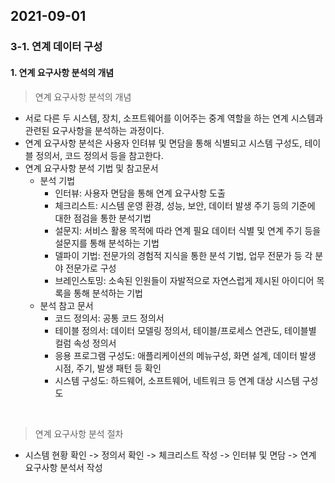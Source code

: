 ## 2021-09-01

### 3-1. 연계 데이터 구성

#### 1. 연계 요구사항 분석의 개념

> 연계 요구사항 분석의 개념

* 서로 다른 두 시스템, 장치, 소프트웨어를 이어주는 중계 역할을 하는 연계 시스템과 관련된 요구사항을 분석하는 과정이다.
* 연계 요구사항 분석은 사용자 인텨뷰 및 면담을 통해 식별되고 시스템 구성도, 테이블 정의서, 코드 정의서 등을 참고한다.
* 연계 요구사항 분석 기법 및 참고문서
  * 분석 기법
    * 인터뷰: 사용자 면담을 통해 연계 요구사항 도출
    * 체크리스트: 시스템 운영 환경, 성능, 보안, 데이터 발생 주기 등의 기준에 대한 점검을 통한 분석기법
    * 설문지: 서비스 활용 목적에 따라 연계 필요 데이터 식별 및 연계 주기 등을 설문지를 통해 분석하는 기법
    * 델파이 기법: 전문가의 경험적 지식을 통한 분석 기법, 업무 전문가 등 각 분야 전문가로 구성
    * 브레인스토밍: 소속된 인원들이 자발적으로 자연스럽게 제시된 아이디어 목록을 통해 분석하는 기법
  * 분석 참고 문서
    * 코드 정의서: 공통 코드 정의서
    * 테이블 정의서: 데이터 모델링 정의서, 테이블/프로세스 연관도, 테이블별 컬럼 속성 정의서
    * 응용 프로그램 구성도: 애플리케이션의 메뉴구성, 화면 설계, 데이터 발생 시점, 주기, 발생 패턴 등 확인
    * 시스템 구성도: 하드웨어, 소프트웨어, 네트워크 등 연계 대상 시스템 구성도

<br>

> 연계 요구사항 분석 절차

* 시스템 현황 확인 -> 정의서 확인 -> 체크리스트 작성 -> 인터뷰 및 면담 -> 연계 요구사항 분석서 작성